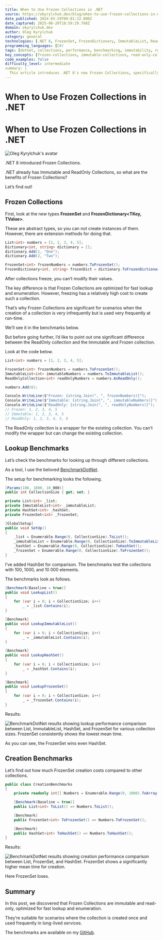 ```yaml
---
title: When to Use Frozen Collections in .NET
source: https://okyrylchuk.dev/blog/when-to-use-frozen-collections-in-dotnet/
date_published: 2024-03-29T09:01:22.000Z
date_captured: 2025-08-20T18:59:29.788Z
domain: okyrylchuk.dev
author: Oleg Kyrylchuk
category: general
technologies: [.NET 8, FrozenSet, FrozenDictionary, ImmutableList, ReadOnlyCollection, List, Dictionary, HashSet, BenchmarkDotNet]
programming_languages: [C#]
tags: [dotnet, collections, performance, benchmarking, immutability, read-only, data-structures, optimization]
key_concepts: [frozen-collections, immutable-collections, read-only-collections, performance-benchmarking, lookup-optimization, collection-creation-cost, data-structures]
code_examples: false
difficulty_level: intermediate
summary: |
  This article introduces .NET 8's new Frozen Collections, specifically FrozenSet and FrozenDictionary, and explains their purpose. It differentiates them from existing Immutable and ReadOnly collections, highlighting their immutability and optimization for fast lookups. Through BenchmarkDotNet, the author demonstrates that Frozen Collections offer superior lookup performance but come with a higher creation cost. The post concludes that these collections are best suited for scenarios in long-lived services where data is initialized infrequently but accessed frequently, making them valuable for runtime optimization.
---
```

# When to Use Frozen Collections in .NET

# When to Use Frozen Collections in .NET

![Oleg Kyrylchuk's avatar](https://okyrylchuk.dev/wp-content/litespeed/avatar/a85a89199a7d4486a29f67dc2fc371d0.jpg?ver=1755571532)

.NET 8 introduced Frozen Collections.

.NET already has Immutable and ReadOnly Collections, so what are the benefits of Frozen Collections?

Let’s find out!

## Frozen Collections

First, look at the new types **FrozenSet<T>** and **FrozenDictionary<TKey, TValue>**.

These are abstract types, so you can not create instances of them. However, there are extension methods for doing that.

```csharp
List<int> numbers = [1, 2, 3, 4, 5];
Dictionary<int, string> dictionary = [];
dictionary.Add(1, "One");
dictionary.Add(2, "Two");

FrozenSet<int> frozenNumbers = numbers.ToFrozenSet();
FrozenDictionary<int, string> frozenDict = dictionary.ToFrozenDictionary();
```

After collections freeze, you can’t modify their values.

The key difference is that Frozen Collections are optimized for fast lookup and enumeration. However, freezing has a relatively high cost to create such a collection.

That’s why Frozen Collections are significant for scenarios when the creation of a collection is very infrequently but is used very frequently at run-time.

We’ll see it in the benchmarks below.

But before going further, I’d like to point out one significant difference between the ReadOnly collection and the Immutable and Frozen collection.

Look at the code below.

```csharp
List<int> numbers = [1, 2, 3, 4, 5];

FrozenSet<int> frozenNumbers = numbers.ToFrozenSet();
ImmutableList<int> immutableNumbers = numbers.ToImmutableList();
ReadOnlyCollection<int> readOnlyNumbers = numbers.AsReadOnly();

numbers.Add(6);

Console.WriteLine($"Frozen: {string.Join(", ", frozenNumbers)}");
Console.WriteLine($"Immutable: {string.Join(", ", immutableNumbers)}");
Console.WriteLine($"ReadOnly: {string.Join(", ", readOnlyNumbers)}");
// Frozen: 1, 2, 3, 4, 5
// Immutable: 1, 2, 3, 4, 5
// ReadOnly: 1, 2, 3, 4, 5, 6
```

The ReadOnly collection is a wrapper for the existing collection. You can’t modify the wrapper but can change the existing collection.

## Lookup Benchmarks

Let’s check the benchmarks for looking up through different collections.

As a tool, I use the beloved [BenchmarkDotNet](https://benchmarkdotnet.org/ "BenchmarkDotNet").

The setup for benchmarking looks the following.

```csharp
[Params(100, 1000, 10_000)]
public int CollectionSize { get; set; }

private List<int> _list;
private ImmutableList<int> _immutableList;
private HashSet<int> _hashSet;
private FrozenSet<int> _frozenSet;

[GlobalSetup]
public void SetUp()
{
    _list = Enumerable.Range(0, CollectionSize).ToList();
    _immutableList = Enumerable.Range(0, CollectionSize).ToImmutableList();
    _hashSet = Enumerable.Range(0, CollectionSize).ToHashSet();
    _frozenSet = Enumerable.Range(0, CollectionSize).ToFrozenSet();
}
```

I’ve added HashSet for comparison. The benchmarks test the collections with 100, 1000, and 10 000 elements.

The benchmarks look as follows.

```csharp
[Benchmark(Baseline = true)]
public void LookupList()
{
    for (var i = 0; i < CollectionSize; i++)
        _ = _list.Contains(i);
}

[Benchmark]
public void LookupImmutableList()
{
    for (var i = 0; i < CollectionSize; i++)
        _ = _immutableList.Contains(i);
}

[Benchmark]
public void LookupHashSet()
{
    for (var i = 0; i < CollectionSize; i++)
        _ = _hashSet.Contains(i);
}

[Benchmark]
public void LookupFrozenSet()
{
    for (var i = 0; i < CollectionSize; i++)
        _ = _frozenSet.Contains(i);
}
```

Results:

![BenchmarkDotNet results showing lookup performance comparison between List, ImmutableList, HashSet, and FrozenSet for various collection sizes. FrozenSet consistently shows the lowest mean time.](https://i.imgur.com/example_lookup_benchmark_image.png)

As you can see, the FrozenSet wins even HashSet.

## Creation Benchmarks

Let’s find out how much FrozenSet creation costs compared to other collections.

```csharp
public class CreationBenchmarks
{
    private readonly int[] Numbers = Enumerable.Range(0, 1000).ToArray();

    [Benchmark(Baseline = true)]
    public List<int> ToList() => Numbers.ToList();

    [Benchmark]
    public FrozenSet<int> ToFrozenSet() => Numbers.ToFrozenSet();

    [Benchmark]
    public HashSet<int> ToHashSet() => Numbers.ToHashSet();
}
```

Results:

![BenchmarkDotNet results showing creation performance comparison between List, FrozenSet, and HashSet. FrozenSet shows a significantly higher mean time for creation.](https://i.imgur.com/example_creation_benchmark_image.png)

Here FrozenSet loses.

## Summary

In this post, we discovered that Frozen Collections are immutable and read-only, optimized for fast lookup and enumeration.

They’re suitable for scenarios where the collection is created once and used frequently in long-lived services.

The benchmarks are available on my [GitHub](https://github.com/okyrylchuk/dotnet-newsletter/tree/main/FrozenCollections "GitHub").